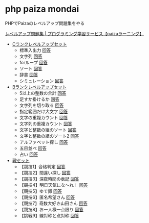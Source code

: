 # php paiza mondai

PHPでPaizaのレベルアップ問題集をやる

[レベルアップ問題集 | プログラミング学習サービス【paizaラーニング】](https://paiza.jp/works/mondai)

* [Cランクレベルアップセット](https://paiza.jp/works/mondai/c_rank_level_up_problems)
    * 標準入出力 [回答](cranklevelup/01.php)
    * 文字列 [回答](cranklevelup/02.php)
    * forループ [回答](cranklevelup/03.php)
    * ソート [回答](cranklevelup/04.php)
    * 辞書 [回答](cranklevelup/05.php)
    * シミュレーション [回答](cranklevelup/06.php)
* [Bランクレベルアップセット](https://paiza.jp/works/mondai/prob60/problem_index)
    * 5以上の整数の合計 [回答]()
    * 足すか掛けるか [回答]()
    * 文字列を切り取る [回答]()
    * 指定範囲だけ大文字 [回答]()
    * 文字の重複カウント [回答]()
    * 文字列の重複カウント [回答]()
    * 文字と整数の組のソート [回答]()
    * 文字と整数の組のソート2 [回答]()
    * アルファベット探し [回答]()
    * 五目並べ [回答]()
    * 占い [回答]()
* [戦セット](https://paiza.jp/works/mondai/warset/problem_index)
    * 【競技1】合格判定 [回答]()
    * 【競技2】間違い探し [回答]()
    * 【競技3】深夜時間の表記 [回答]()
    * 【競技4】明日天気にな〜れ！ [回答]()
    * 【競技5】ゆで卵 [回答]()
    * 【競技6】匿名希望さん [回答]()
    * 【競技7】奇数大好き山田さん [回答]()
    * 【競技8】お一人様一点限り [回答]()
    * 【挑戦9】線対称と点対称 [回答]()

